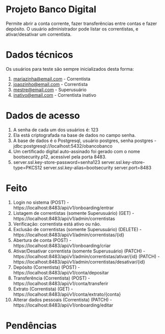 # Projeto Banco Digital
Permite abrir a conta corrente, fazer transferências entre contas e fazer depósito.
O usuário administrador pode listar os correntistas, e ativar/desativar um correntista.

# Dados técnicos
Os usuários para teste são sempre inicializados desta forma:
1. mariazinha@email.com - Correntista
2. joaozinho@email.com - Correntista
3. mestre@email.com - Superusuário
4. inativo@email.com - Correntista inativo

# Dados de acesso
1. A senha de cada um dos usuários é: 123
2. Ela está criptografada na base de dados no campo senha.
3. A base de dados é o Postgresql, usuário postgres, senha postgres - jdbc:postgresql://localhost:5432/obancobanco
4. Um certificado digital auto-assinado foi gerado com o nome bootsecurity.p12, acessível pela porta 8483.
5. server.ssl.key-store-password=senha123  server.ssl.key-store-type=PKCS12 server.ssl.key-alias=bootsecurity  server.port=8483

# Feito
1. Login no sistema (POST) - https://localhost:8483/api/v1/onboarding/entrar
2. Listagem de correntistas (somente Superusuário) (GET) - https://localhost:8483/api/v1/admin/correntistas
3. Verificação: correntista está ativo ou não.
4. Exclusão de correntistas (somente Superusuário) (DELETE) - https://localhost:8483/api/v1/admin/correntistas/{id}
5. Abertura de conta (POST) - https://localhost:8483/api/v1/onboarding/criar 
6. Ativar/Desativar correntista (somente Superusuário) (PATCH) - https://localhost:8483/api/v1/admin/correntistas/ativar/{id} (PATCH) - https://localhost:8483/api/v1/admin/correntistas/desativar/{id}
7. Depósito (Correntista) (POST) - https://localhost:8483/api/v1/conta/depositar
8. Transferência (Correntista) (POST) - https://localhost:8483/api/v1/conta/transferir
9. Extrato (Correntista) (GET) - https://localhost:8483/api/v1/conta/extrato/{conta}
10. Alterar dados pessoais (Correntista) (PATCH) - https://localhost:8483/api/v1/onboarding/editar

# Pendências
